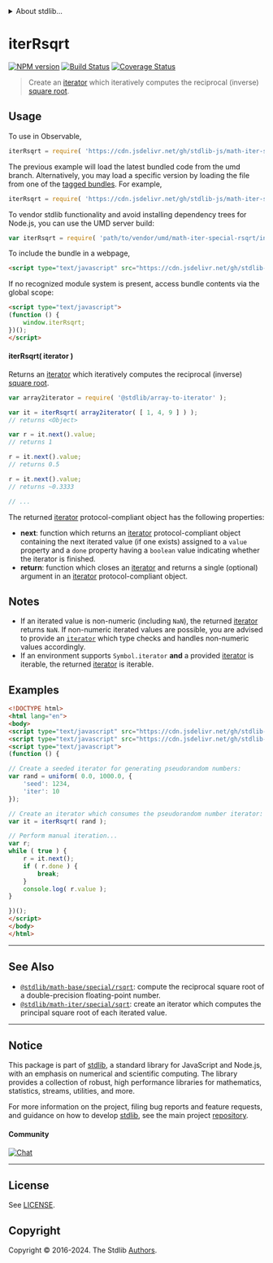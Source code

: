 <!--

@license Apache-2.0

Copyright (c) 2020 The Stdlib Authors.

Licensed under the Apache License, Version 2.0 (the "License");
you may not use this file except in compliance with the License.
You may obtain a copy of the License at

   http://www.apache.org/licenses/LICENSE-2.0

Unless required by applicable law or agreed to in writing, software
distributed under the License is distributed on an "AS IS" BASIS,
WITHOUT WARRANTIES OR CONDITIONS OF ANY KIND, either express or implied.
See the License for the specific language governing permissions and
limitations under the License.

-->


<details>
  <summary>
    About stdlib...
  </summary>
  <p>We believe in a future in which the web is a preferred environment for numerical computation. To help realize this future, we've built stdlib. stdlib is a standard library, with an emphasis on numerical and scientific computation, written in JavaScript (and C) for execution in browsers and in Node.js.</p>
  <p>The library is fully decomposable, being architected in such a way that you can swap out and mix and match APIs and functionality to cater to your exact preferences and use cases.</p>
  <p>When you use stdlib, you can be absolutely certain that you are using the most thorough, rigorous, well-written, studied, documented, tested, measured, and high-quality code out there.</p>
  <p>To join us in bringing numerical computing to the web, get started by checking us out on <a href="https://github.com/stdlib-js/stdlib">GitHub</a>, and please consider <a href="https://opencollective.com/stdlib">financially supporting stdlib</a>. We greatly appreciate your continued support!</p>
</details>

# iterRsqrt

[![NPM version][npm-image]][npm-url] [![Build Status][test-image]][test-url] [![Coverage Status][coverage-image]][coverage-url] <!-- [![dependencies][dependencies-image]][dependencies-url] -->

> Create an [iterator][mdn-iterator-protocol] which iteratively computes the reciprocal (inverse) [square root][@stdlib/math/base/special/rsqrt].

<!-- Section to include introductory text. Make sure to keep an empty line after the intro `section` element and another before the `/section` close. -->

<section class="intro">

</section>

<!-- /.intro -->

<!-- Package usage documentation. -->



<section class="usage">

## Usage

To use in Observable,

```javascript
iterRsqrt = require( 'https://cdn.jsdelivr.net/gh/stdlib-js/math-iter-special-rsqrt@umd/browser.js' )
```
The previous example will load the latest bundled code from the umd branch. Alternatively, you may load a specific version by loading the file from one of the [tagged bundles](https://github.com/stdlib-js/math-iter-special-rsqrt/tags). For example,

```javascript
iterRsqrt = require( 'https://cdn.jsdelivr.net/gh/stdlib-js/math-iter-special-rsqrt@v0.2.2-umd/browser.js' )
```

To vendor stdlib functionality and avoid installing dependency trees for Node.js, you can use the UMD server build:

```javascript
var iterRsqrt = require( 'path/to/vendor/umd/math-iter-special-rsqrt/index.js' )
```

To include the bundle in a webpage,

```html
<script type="text/javascript" src="https://cdn.jsdelivr.net/gh/stdlib-js/math-iter-special-rsqrt@umd/browser.js"></script>
```

If no recognized module system is present, access bundle contents via the global scope:

```html
<script type="text/javascript">
(function () {
    window.iterRsqrt;
})();
</script>
```

#### iterRsqrt( iterator )

Returns an [iterator][mdn-iterator-protocol] which iteratively computes the reciprocal (inverse) [square root][@stdlib/math/base/special/rsqrt].

```javascript
var array2iterator = require( '@stdlib/array-to-iterator' );

var it = iterRsqrt( array2iterator( [ 1, 4, 9 ] ) );
// returns <Object>

var r = it.next().value;
// returns 1

r = it.next().value;
// returns 0.5

r = it.next().value;
// returns ~0.3333

// ...
```

The returned [iterator][mdn-iterator-protocol] protocol-compliant object has the following properties:

-   **next**: function which returns an [iterator][mdn-iterator-protocol] protocol-compliant object containing the next iterated value (if one exists) assigned to a `value` property and a `done` property having a `boolean` value indicating whether the iterator is finished.
-   **return**: function which closes an [iterator][mdn-iterator-protocol] and returns a single (optional) argument in an [iterator][mdn-iterator-protocol] protocol-compliant object.

</section>

<!-- /.usage -->

<!-- Package usage notes. Make sure to keep an empty line after the `section` element and another before the `/section` close. -->

<section class="notes">

## Notes

-   If an iterated value is non-numeric (including `NaN`), the returned [iterator][mdn-iterator-protocol] returns `NaN`. If non-numeric iterated values are possible, you are advised to provide an [`iterator`][mdn-iterator-protocol] which type checks and handles non-numeric values accordingly.
-   If an environment supports `Symbol.iterator` **and** a provided [iterator][mdn-iterator-protocol] is iterable, the returned [iterator][mdn-iterator-protocol] is iterable.

</section>

<!-- /.notes -->

<!-- Package usage examples. -->

<section class="examples">

## Examples

<!-- eslint no-undef: "error" -->

```html
<!DOCTYPE html>
<html lang="en">
<body>
<script type="text/javascript" src="https://cdn.jsdelivr.net/gh/stdlib-js/random-iter-uniform@umd/browser.js"></script>
<script type="text/javascript" src="https://cdn.jsdelivr.net/gh/stdlib-js/math-iter-special-rsqrt@umd/browser.js"></script>
<script type="text/javascript">
(function () {

// Create a seeded iterator for generating pseudorandom numbers:
var rand = uniform( 0.0, 1000.0, {
    'seed': 1234,
    'iter': 10
});

// Create an iterator which consumes the pseudorandom number iterator:
var it = iterRsqrt( rand );

// Perform manual iteration...
var r;
while ( true ) {
    r = it.next();
    if ( r.done ) {
        break;
    }
    console.log( r.value );
}

})();
</script>
</body>
</html>
```

</section>

<!-- /.examples -->

<!-- Section to include cited references. If references are included, add a horizontal rule *before* the section. Make sure to keep an empty line after the `section` element and another before the `/section` close. -->

<section class="references">

</section>

<!-- /.references -->

<!-- Section for related `stdlib` packages. Do not manually edit this section, as it is automatically populated. -->

<section class="related">

* * *

## See Also

-   <span class="package-name">[`@stdlib/math-base/special/rsqrt`][@stdlib/math/base/special/rsqrt]</span><span class="delimiter">: </span><span class="description">compute the reciprocal square root of a double-precision floating-point number.</span>
-   <span class="package-name">[`@stdlib/math-iter/special/sqrt`][@stdlib/math/iter/special/sqrt]</span><span class="delimiter">: </span><span class="description">create an iterator which computes the principal square root of each iterated value.</span>

</section>

<!-- /.related -->

<!-- Section for all links. Make sure to keep an empty line after the `section` element and another before the `/section` close. -->


<section class="main-repo" >

* * *

## Notice

This package is part of [stdlib][stdlib], a standard library for JavaScript and Node.js, with an emphasis on numerical and scientific computing. The library provides a collection of robust, high performance libraries for mathematics, statistics, streams, utilities, and more.

For more information on the project, filing bug reports and feature requests, and guidance on how to develop [stdlib][stdlib], see the main project [repository][stdlib].

#### Community

[![Chat][chat-image]][chat-url]

---

## License

See [LICENSE][stdlib-license].


## Copyright

Copyright &copy; 2016-2024. The Stdlib [Authors][stdlib-authors].

</section>

<!-- /.stdlib -->

<!-- Section for all links. Make sure to keep an empty line after the `section` element and another before the `/section` close. -->

<section class="links">

[npm-image]: http://img.shields.io/npm/v/@stdlib/math-iter-special-rsqrt.svg
[npm-url]: https://npmjs.org/package/@stdlib/math-iter-special-rsqrt

[test-image]: https://github.com/stdlib-js/math-iter-special-rsqrt/actions/workflows/test.yml/badge.svg?branch=v0.2.2
[test-url]: https://github.com/stdlib-js/math-iter-special-rsqrt/actions/workflows/test.yml?query=branch:v0.2.2

[coverage-image]: https://img.shields.io/codecov/c/github/stdlib-js/math-iter-special-rsqrt/main.svg
[coverage-url]: https://codecov.io/github/stdlib-js/math-iter-special-rsqrt?branch=main

<!--

[dependencies-image]: https://img.shields.io/david/stdlib-js/math-iter-special-rsqrt.svg
[dependencies-url]: https://david-dm.org/stdlib-js/math-iter-special-rsqrt/main

-->

[chat-image]: https://img.shields.io/gitter/room/stdlib-js/stdlib.svg
[chat-url]: https://app.gitter.im/#/room/#stdlib-js_stdlib:gitter.im

[stdlib]: https://github.com/stdlib-js/stdlib

[stdlib-authors]: https://github.com/stdlib-js/stdlib/graphs/contributors

[umd]: https://github.com/umdjs/umd
[es-module]: https://developer.mozilla.org/en-US/docs/Web/JavaScript/Guide/Modules

[deno-url]: https://github.com/stdlib-js/math-iter-special-rsqrt/tree/deno
[deno-readme]: https://github.com/stdlib-js/math-iter-special-rsqrt/blob/deno/README.md
[umd-url]: https://github.com/stdlib-js/math-iter-special-rsqrt/tree/umd
[umd-readme]: https://github.com/stdlib-js/math-iter-special-rsqrt/blob/umd/README.md
[esm-url]: https://github.com/stdlib-js/math-iter-special-rsqrt/tree/esm
[esm-readme]: https://github.com/stdlib-js/math-iter-special-rsqrt/blob/esm/README.md
[branches-url]: https://github.com/stdlib-js/math-iter-special-rsqrt/blob/main/branches.md

[stdlib-license]: https://raw.githubusercontent.com/stdlib-js/math-iter-special-rsqrt/main/LICENSE

[mdn-iterator-protocol]: https://developer.mozilla.org/en-US/docs/Web/JavaScript/Reference/Iteration_protocols#The_iterator_protocol

<!-- <related-links> -->

[@stdlib/math/base/special/rsqrt]: https://github.com/stdlib-js/math-base-special-rsqrt/tree/umd

[@stdlib/math/iter/special/sqrt]: https://github.com/stdlib-js/math-iter-special-sqrt/tree/umd

<!-- </related-links> -->

</section>

<!-- /.links -->
